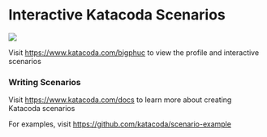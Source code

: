 # Interactive Katacoda Scenarios

[![](http://shields.katacoda.com/katacoda/bigphuc/count.svg)](https://www.katacoda.com/bigphuc "Get your profile on Katacoda.com")

Visit https://www.katacoda.com/bigphuc to view the profile and interactive scenarios

### Writing Scenarios
Visit https://www.katacoda.com/docs to learn more about creating Katacoda scenarios

For examples, visit https://github.com/katacoda/scenario-example
